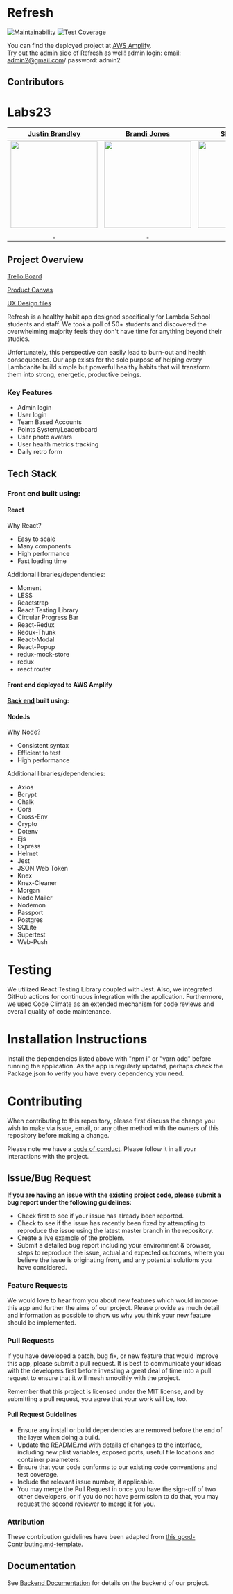 # Refresh

[![Maintainability](https://api.codeclimate.com/v1/badges/5e8535f341bfc8ceb65c/maintainability)](https://codeclimate.com/github/Lambda-School-Labs/refresh-fe/maintainability)
[![Test Coverage](https://api.codeclimate.com/v1/badges/5e8535f341bfc8ceb65c/test_coverage)](https://codeclimate.com/github/Lambda-School-Labs/refresh-fe/test_coverage)

You can find the deployed project at [AWS Amplify](https://www.refresh-app.com/).<br/>
Try out the admin side of Refresh as well!
admin login: 
email: admin2@gmail.com/
password: admin2

## Contributors

# Labs23

|                                                                                           [Justin Brandley](https://github.com/brandleyj)                                                                                            |                                                                                             [Brandi Jones](https://github.com/brandi-jones)                                                                                      |                                                                                         [Shawn Patel](https://github.com/shawnpatel96)                                                                                          |                                                                                  [Alexis Villaraza](https://github.com/alvillaraza)                                                                                  |                                                                               [Suffyan Tariq](https://github.com/Suffyan-T)                                                                                         |
| :----------------------------------------------------------------------------------------------------------------------------------------------------------------------------------------------------------------------------------: | :------------------------------------------------------------------------------------------------------------------------------------------------------------------------------------------------------------------------------: | :-----------------------------------------------------------------------------------------------------------------------------------------------------------------------------------------------------------------------------: | :------------------------------------------------------------------------------------------------------------------------------------------------------------------------------------------------------------------: | :-----------------------------------------------------------------------------------------------------------------------------------------------------------------------------------------------------------------: |
|                                                                  [<img src="https://i.ibb.co/TH2105H/Justin-B.png" width = "200" />](https://github.com/brandleyj)                                                                   |                                            [<img src="https://avatars3.githubusercontent.com/u/49703389?s=460&u=c278c7f973055a4f615b6e1dd80432e0de89dadf&v=4" width = "200" />](https://github.com/brandi-jones)                 |                                   [<img src="https://avatars1.githubusercontent.com/u/57306606?s=460&u=648af47b443b3a7b3d5fbfaf26a1132819b9faa2&v=4" width = "200" />](https://github.com/shawnpatel96)                         |                    [<img src="https://avatars2.githubusercontent.com/u/58344509?s=460&u=118afa35410f7cf05428753f1fcc1a603804ecc4&v=4" width = "200" />](https://github.com/alvillaraza)                              |                     [<img src="https://avatars3.githubusercontent.com/u/16059907?s=460&u=adccfccaf4545a3928953c122ad801063e7c1f13&v=4" width = "200" />](https://github.com/Suffyan-T)                              |
|       [<img src="https://github.com/favicon.ico" width="15"> ](https://github.com/brandleyj) [<img src="https://static.licdn.com/sc/h/al2o9zrvru7aqj8e1x2rzsrca" width="15"> ](https://www.linkedin.com/in/justin-brandley/)         | [<img src="https://github.com/favicon.ico" width="15"> ](https://github.com/brandi-jones) [<img src="https://static.licdn.com/sc/h/al2o9zrvru7aqj8e1x2rzsrca" width="15"> ](https://www.linkedin.com/in/brandi-jones-05652716b/) | [<img src="https://github.com/favicon.ico" width="15"> ](https://github.com/shawnpatel96) [<img src="https://static.licdn.com/sc/h/al2o9zrvru7aqj8e1x2rzsrca" width="15"> ](https://www.linkedin.com/in/shawn-patel-8750b71ab/) | [<img src="https://github.com/favicon.ico" width="15"> ](https://github.com/alvillaraza) [<img src="https://static.licdn.com/sc/h/al2o9zrvru7aqj8e1x2rzsrca" width="15"> ](https://www.linkedin.com/in/alvillaraza/) |[<img src="https://github.com/favicon.ico" width="15"> ](https://github.com/Suffyan-T) [<img src="https://static.licdn.com/sc/h/al2o9zrvru7aqj8e1x2rzsrca" width="15"> ](https://www.linkedin.com/in/suffyan-tariq/) |



## Project Overview

[Trello Board](https://trello.com/b/Zxyl0mTF/refresh)

[Product Canvas](https://www.notion.so/Refresh-3bda0a7ae16345ee8276e766c619ee75)

[UX Design files](https://www.figma.com/file/meuu04MKZdKVQFb1zEGSkr/Refresh)

Refresh is a healthy habit app designed specifically for Lambda School students and staff. We took a poll of 50+ students and discovered the overwhelming majority feels they don't have time for anything beyond their studies.

Unfortunately, this perspective can easily lead to burn-out and health consequences. Our app exists for the sole purpose of helping every Lambdanite build simple but powerful healthy habits that will transform them into strong, energetic, productive beings.

### Key Features

- Admin login
- User login
- Team Based Accounts 
- Points System/Leaderboard
- User photo avatars
- User health metrics tracking
- Daily retro form




## Tech Stack

### Front end built using:

#### React

Why React?

- Easy to scale
- Many components
- High performance
- Fast loading time

Additional libraries/dependencies:

- Moment
- LESS
- Reactstrap
- React Testing Library
- Circular Progress Bar
- React-Redux
- Redux-Thunk
- React-Modal
- React-Popup
- redux-mock-store
- redux
- react router


#### Front end deployed to AWS Amplify

#### [Back end](https://github.com/Lambda-School-Labs/refresh-be) built using:

#### NodeJs

Why Node?

- Consistent syntax
- Efficient to test
- High performance

Additional libraries/dependencies:

- Axios
- Bcrypt
- Chalk
- Cors
- Cross-Env
- Crypto
- Dotenv
- Ejs
- Express
- Helmet
- Jest
- JSON Web Token
- Knex
- Knex-Cleaner
- Morgan
- Node Mailer
- Nodemon
- Passport
- Postgres
- SQLite
- Supertest
- Web-Push

# Testing

We utilized React Testing Library coupled with Jest. Also, we integrated GitHub actions for continuous integration with the application. Furthermore, we used Code Climate as an extended mechanism for code reviews and overall quality of code maintenance.

# Installation Instructions

Install the dependencies listed above with "npm i" or "yarn add" before running the application. As the app is regularly updated, perhaps check the Package.json to verify you have every dependency you need.

# Contributing

When contributing to this repository, please first discuss the change you wish to make via issue, email, or any other method with the owners of this repository before making a change.

Please note we have a [code of conduct](https://github.com/Lambda-School-Labs/refresh-fe/blob/3059b5827cb9c2c127c5b7898145894eb2aade46/.github/CODE_OF_CONDUCT.md). Please follow it in all your interactions with the project.

## Issue/Bug Request

**If you are having an issue with the existing project code, please submit a bug report under the following guidelines:**

- Check first to see if your issue has already been reported.
- Check to see if the issue has recently been fixed by attempting to reproduce the issue using the latest master branch in the repository.
- Create a live example of the problem.
- Submit a detailed bug report including your environment & browser, steps to reproduce the issue, actual and expected outcomes, where you believe the issue is originating from, and any potential solutions you have considered.

### Feature Requests

We would love to hear from you about new features which would improve this app and further the aims of our project. Please provide as much detail and information as possible to show us why you think your new feature should be implemented.

### Pull Requests

If you have developed a patch, bug fix, or new feature that would improve this app, please submit a pull request. It is best to communicate your ideas with the developers first before investing a great deal of time into a pull request to ensure that it will mesh smoothly with the project.

Remember that this project is licensed under the MIT license, and by submitting a pull request, you agree that your work will be, too.

#### Pull Request Guidelines

- Ensure any install or build dependencies are removed before the end of the layer when doing a build.
- Update the README.md with details of changes to the interface, including new plist variables, exposed ports, useful file locations and container parameters.
- Ensure that your code conforms to our existing code conventions and test coverage.
- Include the relevant issue number, if applicable.
- You may merge the Pull Request in once you have the sign-off of two other developers, or if you do not have permission to do that, you may request the second reviewer to merge it for you.

### Attribution

These contribution guidelines have been adapted from [this good-Contributing.md-template](https://gist.github.com/PurpleBooth/b24679402957c63ec426).

## Documentation

See [Backend Documentation](https://github.com/Lambda-School-Labs/refresh-be/blob/master/README.md) for details on the backend of our project.
